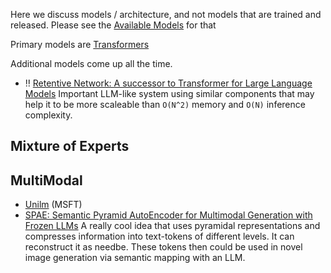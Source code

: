 Here we discuss models / architecture, and not models that are trained and released. Please see the [Available Models](../engineering_and_management/models.md) for that 


Primary models are [Transformers](./transformers.md)

Additional models come up all the time.

- ‼️ [Retentive Network: A successor to Transformer for Large Language Models](https://arxiv.org/pdf/2307.08621.pdf) Important LLM-like system using similar components that may help it to be more scaleable than `O(N^2)` memory and `O(N)` inference complexity. 



## Mixture of Experts

## MultiModal 

- [Unilm](https://github.com/microsoft/unilm) (MSFT)
- [SPAE: Semantic Pyramid AutoEncoder for Multimodal Generation with Frozen LLMs](https://arxiv.org/pdf/2306.17842.pdf) A really cool idea that uses pyramidal representations and compresses information into text-tokens of different levels. It can reconstruct it as needbe. These tokens then could be used in novel image generation via semantic mapping with an LLM. 

